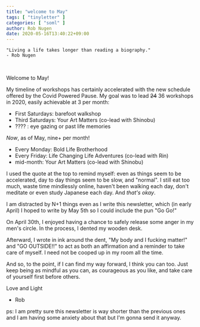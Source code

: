 ```yaml
---
title: "welcome to May"
tags: [ "tinyletter" ]
categories: [ "soml" ]
author: Rob Nugen
date: 2020-05-16T13:40:22+09:00
---
```


    "Living a life takes longer than reading a biography."
    - Rob Nugen
​

Welcome to May!

My timeline of workshops has certainly accelerated with the new
schedule offered by the Covid Powered Pause.  My goal was to lead
<del>24</del> 36 workshops in 2020, easily achievable at 3 per month:

* First Saturdays: barefoot walkshop
* Third Saturdays: Your Art Matters (co-lead with Shinobu)
* ???? : eye gazing or past life memories

*Now*, as of May, nine+ per month!

* Every Monday: Bold Life Brotherhood
* Every Friday: Life Changing Life Adventures
  (co-lead with Rin)
* mid-month: Your Art Matters (co-lead with Shinobu)


I used the quote at the top to remind myself: even as things seem to
be accelerated, day to day things seem to be slow, and "normal".  I
still eat too much, waste time mindlessly online, haven't been walking
each day, don't meditate or even study Japanese each day.  And *that's
okay*.

I am distracted by N+1 things even as I write this newsletter, which
(in early April) I hoped to write by May 5th so I could include the
pun "Go Go!"

On April 30th, I enjoyed having a chance to safely release some anger
in my men's circle.  In the process, I dented my wooden desk.

Afterward, I wrote in ink around the dent, "My body and I fucking
matter!" and "GO OUTSIDE!!" to act as both an affirmation and a
reminder to take care of myself.  I need not be cooped up in my room
all the time.

And so, to the point, if I can find my way forward, I think you can
too.  Just keep being as mindful as you can, as courageous as you
like, and take care of yourself first before others.

Love and Light
- Rob

ps: I am pretty sure this newsletter is way shorter than the previous
ones and I am having some anxiety about that but I'm gonna send it
anyway.
